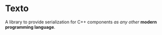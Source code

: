 Texto
===

A library to provide serialization for C++ components _as any other_ **modern programming language**.

